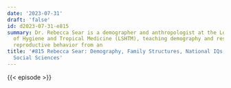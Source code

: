 ```yaml
---
date: '2023-07-31'
draft: 'false'
id: d2023-07-31-e815
summary: Dr. Rebecca Sear is a demographer and anthropologist at the London School
  of Hygiene and Tropical Medicine (LSHTM), teaching demography and researching human
  reproductive behavior from an
title: '#815 Rebecca Sear: Demography, Family Structures, National IQs, and the Evolutionary
  Social Sciences'
---
```

{{< episode >}}
